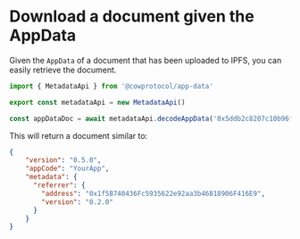 # Download a document given the AppData

Given the `AppData` of a document that has been uploaded to IPFS, you can easily retrieve the document.

```javascript
import { MetadataApi } from '@cowprotocol/app-data'

export const metadataApi = new MetadataApi()

const appDataDoc = await metadataApi.decodeAppData('0x5ddb2c8207c10b96fac92cb934ef9ba004bc007a073c9e5b13edc422f209ed80')
```

This will return a document similar to:

```json
{
    "version": "0.5.0",
    "appCode": "YourApp",
    "metadata": {
      "referrer": {
        "address": "0x1f5B740436Fc5935622e92aa3b46818906F416E9",
        "version": "0.2.0"
      }
    }
}
```
